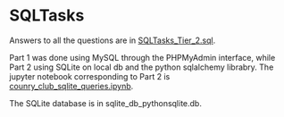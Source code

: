 # SQLTasks

Answers to all the questions are in [SQLTasks_Tier_2.sql](./SQLTasks_Tier_2.sql).

Part 1 was done using MySQL through the PHPMyAdmin interface, while Part 2 using SQLite on local db and the python sqlalchemy librabry. The jupyter notebook corresponding to Part 2 is [counry_club_sqlite_queries.ipynb](./counry_club_sqlite_queries.ipynb).

The SQLite database is in sqlite_db_pythonsqlite.db.

